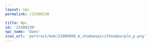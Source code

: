 ```yaml
---
layout: npc
permalink: /21500230

title: Npc
id: '21500230'
npc_name: 'Daev'
icon_url: 'portrait/mob/21000898_m_shadowspiritheadpurple_p.png'
---
```


